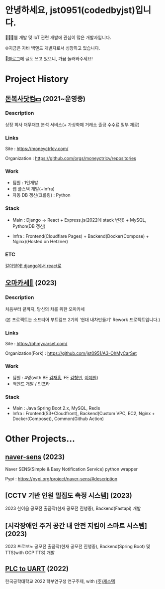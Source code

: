 # 안녕하세요, jst0951(codedbyjst)입니다.

👨🏻‍💻웹 개발 및 IoT 관련 개발에 관심이 많은 개발자입니다.

🌐지금은 자바 백엔드 개발자로서 성장하고 있습니다.

📝[블로그](https://codedbyjst.tistory.com/)에 글도 쓰고 있으니, 가끔 놀러와주세요!

# Project History

## [돈복사닷컴💵](https://moneyctrlcv.com/) (2021~운영중)

### Description
상장 회사 재무재표 분석 서비스(+ 가상화폐 거래소 출금 수수료 일부 제공)

### Links
Site : https://moneyctrlcv.com/

Organization : https://github.com/orgs/moneyctrlcv/repositories

### Work 
- 팀원 : 1인개발
- 웹 풀스택 개발(+Infra)
- 자동 DB 갱신(크롤링) : Python

### Stack
- Main : Django -> React + Express.js(2022에 stack 변경) + MySQL, Python(DB 갱신)

- Infra : Frontend(Cloudflare Pages) + Backend(Docker(Compose) + Nginx)(Hosted on Hetzner)

### ETC
[갈아엎어! django에서 react로](https://codedbyjst.tistory.com/3)

## [오마카세🍣](https://ohmycarset.com/) (2023)

### Description
처음부터 끝까지, 당신의 차를 위한 오마카세

(본 프로젝트는 소프티어 부트캠프 2기의 '현대 내차만들기' Rework 프로젝트입니다.)

### Links
Site : https://ohmycarset.com/

Organization(Fork) : https://github.com/jst0951/A3-OhMyCarSet

### Work
- 팀원 : 4명(with BE [김재홍](https://github.com/kjhonggg95), FE [김형빈](https://github.com/hb9901), [이예원](https://github.com/yen001004))
- 백엔드 개발 / 인프라

### Stack
- Main : Java Spring Boot 2.x, MySQL, Redis
- Infra : Frontend(S3+Cloudfront), Backend(Custom VPC, EC2, Nginx + Docker(Compose)), Common(Github Action)

# Other Projects...
## [naver-sens](https://github.com/jst0951/naver-sens) (2023)
  
Naver SENS(Simple & Easy Notification Service) python wrapper

Pypi : https://pypi.org/project/naver-sens/#description

## [CCTV 기반 인원 밀집도 측정 시스템] (2023)
  
2023 한이음 공모전 출품작(현재 공모전 진행중), Backend(Fastapi) 개발
  
## [시각장애인 주거 공간 내 안전 지킴이 스마트 시스템] (2023)
  
2023 프로보노 공모전 출품작(현재 공모전 진행중), Backend(Spring Boot) 및 TTS(with GCP TTS) 개발

## [PLC to UART](https://github.com/jst0951/plc_uart) (2022)
한국공학대학교 2022 학부연구생 연구주제, with [(주)제스텍](https://zestech.co.kr/)

